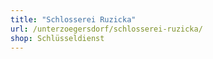 ```yaml
---
title: "Schlosserei Ruzicka"
url: /unterzoegersdorf/schlosserei-ruzicka/
shop: Schlüsseldienst
---
```

